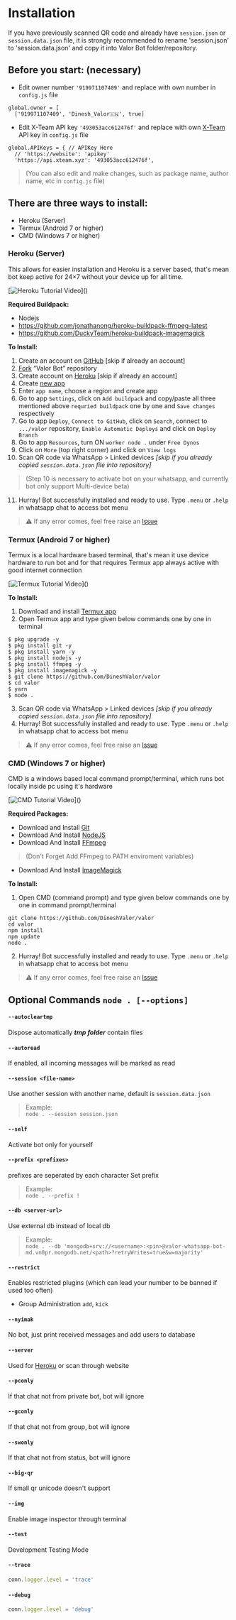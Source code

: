 # Installation

If you have previously scanned QR code and already have `session.json` or `session.data.json` file, it is strongly recommended to rename 'session.json' to 'session.data.json' and copy it into Valor Bot folder/repository.

## Before you start: (necessary)

- Edit owner number `'919971107409'` and replace with own number in `config.js` file
```
global.owner = [
  ['919971107409', 'Dinesh_Valor🇮🇳', true]
```
- Edit X-Team API key `'493053acc612476f'` and replace with own [X-Team](https://api.xteam.xyz/register) API key in `config.js` file
```
global.APIKeys = { // APIKey Here
  // 'https://website': 'apikey'
  'https://api.xteam.xyz': '493053acc612476f',
```
> (You can also edit and make changes, such as  package name, author name, etc in `config.js` file)

## **There are three ways to install:**
- Heroku (Server)
- Termux (Android 7 or higher)
- CMD (Windows 7 or higher)

### Heroku (Server)

This allows for easier installation and Heroku is a server based, that's mean bot keep active for 24×7 without your device up for all time.

[![Heroku Tutorial Video](https://img.shields.io/badge/Heroku-Tutorial_Video_(upload_soon)-red?logo=heroku)]()

**Required Buildpack:**
- Nodejs
- https://github.com/jonathanong/heroku-buildpack-ffmpeg-latest
- https://github.com/DuckyTeam/heroku-buildpack-imagemagick

**To Install:**

1. Create an account on [GitHub](https://github.com/signup) [skip if already an account]
2. [Fork](https://github.com/DineshValor/valor/fork) “Valor Bot” repository
3. Create account on [Heroku](https://signup.heroku.com/) [skip if already an account]
4. Create [new app](https://dashboard.heroku.com/new-app)
5. Enter `app name`, choose a region and create app
6. Go to app `Settings`, click on `Add buildpack` and copy/paste all three mentioned above `requried buildpack` one by one and `Save changes` respectively
7. Go to app `Deploy`, `Connect to GitHub`, click on `Search`, connect to `.../valor` repository, `Enable Automatic Deploys` and click on `Deploy Branch`
8. Go to app `Resources`, turn ON `worker node .` under `Free Dynos`
9. Click on `More` (top right corner) and click on `View logs`
10. Scan QR code via WhatsApp > Linked devices _[skip if you already copied `session.data.json` file into repository]_
> (Step 10 is necessary to activate bot on your whatsapp, and currently bot only support Multi-device beta)
11. Hurray! Bot successfully installed and ready to use. Type `.menu` or `.help` in whatsapp chat to access bot menu
> ⚠️ If any error comes, feel free raise an [Issue](https://github.com/DineshValor/valor/issues)

### Termux (Android 7 or higher)

Termux is a local hardware based terminal, that's mean it use device hardware to run bot and for that requires Termux app always active with good internet connection

[![Termux Tutorial Video](https://img.shields.io/badge/Termux-Tutorial_Video_(upload_soon)-red?logo=powershell)]()

**To Install:**

1. Download and install [Termux app](https://github.com/termux/termux-app/releases/download/v0.118.0/termux-app_v0.118.0+github-debug_universal.apk)
2. Open Termux app and type given below commands one by one in terminal
```
$ pkg upgrade -y
$ pkg install git -y
$ pkg install yarn -y
$ pkg install nodejs -y
$ pkg install ffmpeg -y
$ pkg install imagemagick -y
$ git clone https://github.com/DineshValor/valor
$ cd valor
$ yarn
$ node .
```
3. Scan QR code via WhatsApp > Linked devices _[skip if you already copied `session.data.json` file into repository]_
4. Hurray! Bot successfully installed and ready to use. Type `.menu` or `.help` in whatsapp chat to access bot menu
>⚠️ If any error comes, feel free raise an [Issue](https://github.com/DineshValor/valor/issues)

### CMD (Windows 7 or higher)

CMD is a windows based local command prompt/terminal, which runs bot locally inside pc using it's hardware

[![CMD Tutorial Video](https://img.shields.io/badge/CMD-Tutorial_Video_(upload_soon)-red?logo=powershell)]()

**Required Packages:**

- Download and Install [Git](https://git-scm.com/downloads)
- Download And Install [NodeJS](https://nodejs.org/en/download/)
- Download And Install [FFmpeg](https://ffmpeg.org/download.html)
> (Don't Forget Add FFmpeg to PATH enviroment variables)
- Download And Install [ImageMagick](https://imagemagick.org/script/download.php)

**To Install:**

1. Open CMD (command prompt) and type given below commands one by one in command prompt/terminal
```
git clone https://github.com/DineshValor/valor
cd valor
npm install
npm update
node .
```
2. Hurray! Bot successfully installed and ready to use. Type `.menu` or `.help` in whatsapp chat to access bot menu
> ⚠️ If any error comes, feel free raise an [Issue](https://github.com/DineshValor/valor/issues)

## Optional Commands `node . [--options]`

#### `--autocleartmp`
Dispose automatically **_tmp folder_** contain files

#### `--autoread`
If enabled, all incoming messages will be marked as read

#### `--session <file-name>`
Use another session with another name, default is `session.data.json`
> Example: <br>
`node . --session session.json`

#### `--self`
Activate bot only for yourself

#### `--prefix <prefixes>`
prefixes are seperated by each character Set prefix
> Example: <br>
`node . --prefix !`

#### `--db <server-url>`
Use external db instead of local db
> Example: <br>
`node . --db 'mongodb+srv://<username>:<pin>@valor-whatsapp-bot-md.vn0pr.mongodb.net/<path>?retryWrites=true&w=majority'`

#### `--restrict`
Enables restricted plugins (which can lead your number to be banned if used too often)
- Group Administration `add`, `kick`

#### `--nyimak`
No bot, just print received messages and add users to database

#### `--server`
Used for [Heroku](https://heroku.com/) or scan through website

#### `--pconly`
If that chat not from private bot, bot will ignore

#### `--gconly`
If that chat not from group, bot will ignore

#### `--swonly`
If that chat not from status, bot will ignore

#### `--big-qr`
If small qr unicode doesn't support

#### `--img`
Enable image inspector through terminal

#### `--test`
Development Testing Mode

#### `--trace`
```js
conn.logger.level = 'trace'
```

#### `--debug`
```js
conn.logger.level = 'debug'
```
